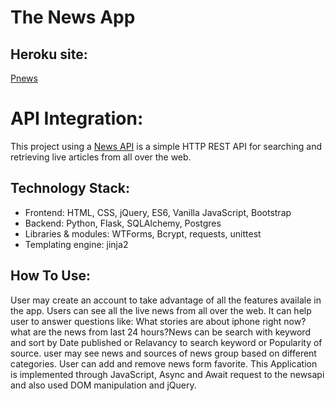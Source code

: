 # The News App
## Heroku site: 
[Pnews](https://google.com/)

# API Integration:
This project using a [News API](https://newsapi.org/docs) is a simple HTTP REST API for searching and retrieving live articles from all over the web.

## Technology Stack:
- Frontend: HTML, CSS, jQuery, ES6, Vanilla JavaScript, Bootstrap
- Backend: Python, Flask, SQLAlchemy, Postgres
- Libraries & modules: WTForms, Bcrypt, requests, unittest
- Templating  engine: jinja2

## How To Use:

User may create an account to take advantage of all the features availale in the app. Users can see all the live news from all over the web. It can help user to answer questions like: What stories are about iphone right now? what are the news from last 24 hours?News can be search with keyword and sort by Date published or Relavancy to search keyword or Popularity of source. user may see news and sources of news group based on different categories. User can add and remove news form favorite. This Application is implemented through JavaScript, Async and Await request to the newsapi and also used DOM manipulation and jQuery. 
